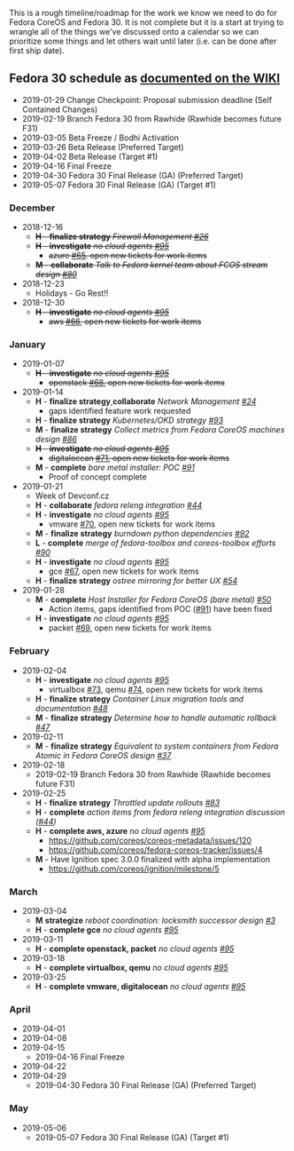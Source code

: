 This is a rough timeline/roadmap for the work we know we need to do
for Fedora CoreOS and Fedora 30. It is not complete but it is a start
at trying to wrangle all of the things we've discussed onto a calendar
so we can prioritize some things and let others wait until later (i.e.
can be done after first ship date).

## Fedora 30 schedule as [documented on the WIKI](https://fedoraproject.org/wiki/Releases/30/Schedule)
- 2019-01-29  Change Checkpoint: Proposal submission deadline (Self Contained Changes)
- 2019-02-19  Branch Fedora 30 from Rawhide (Rawhide becomes future F31)              
- 2019-03-05  Beta Freeze / Bodhi Activation                                      
- 2019-03-26  Beta Release (Preferred Target)                                         
- 2019-04-02  Beta Release (Target #1)                                                
- 2019-04-16  Final Freeze                                                        
- 2019-04-30  Fedora 30 Final Release (GA) (Preferred Target)                         
- 2019-05-07  Fedora 30 Final Release (GA) (Target #1)                                

### December
- 2018-12-16
    - ~~**H** - **finalize strategy** *Firewall Management [#26](https://github.com/coreos/fedora-coreos-tracker/issues/26)*~~
    - ~~**H** - **investigate** *no cloud agents [#95](https://github.com/coreos/fedora-coreos-tracker/issues/95)*~~
        - ~~azure [#65](https://github.com/coreos/fedora-coreos-tracker/issues/65). open new tickets for work items~~
    - ~~**M** - **collaborate** *Talk to Fedora kernel team about FCOS stream design [#80](https://github.com/coreos/fedora-coreos-tracker/issues/80)*~~
- 2018-12-23
    - Holidays - Go Rest!!
- 2018-12-30
    - ~~**H** - **investigate** *no cloud agents [#95](https://github.com/coreos/fedora-coreos-tracker/issues/95)*~~
        - ~~aws [#66](https://github.com/coreos/fedora-coreos-tracker/issues/66), open new tickets for work items~~


### January
- 2019-01-07
    - ~~**H** - **investigate** *no cloud agents [#95](https://github.com/coreos/fedora-coreos-tracker/issues/95)*~~
        - ~~openstack [#68](https://github.com/coreos/fedora-coreos-tracker/issues/68), open new tickets for work items~~ 
- 2019-01-14
    - **H** - **finalize strategy**,**collaborate** *Network Management [#24](https://github.com/coreos/fedora-coreos-tracker/issues/24)*
        - gaps identified feature work requested
    - **H** - **finalize strategy** *Kubernetes/OKD strategy [#93](https://github.com/coreos/fedora-coreos-tracker/issues/93)*
    - **M** - **finalize strategy** *Collect metrics from Fedora CoreOS machines design [#86](https://github.com/coreos/fedora-coreos-tracker/issues/86)*
    - ~~**H** - **investigate** *no cloud agents [#95](https://github.com/coreos/fedora-coreos-tracker/issues/95)*~~
        - ~~digitalocean [#71](https://github.com/coreos/fedora-coreos-tracker/issues/71), open new tickets for work items~~
    - **M** - **complete** *bare metal installer: POC [#91](https://github.com/coreos/fedora-coreos-tracker/issues/91)*
        - Proof of concept complete
- 2019-01-21
    - Week of Devconf.cz
    - **H** - **collaborate** *fedora releng integration [#44](https://github.com/coreos/fedora-coreos-tracker/issues/44)*
    - **H** - **investigate** *no cloud agents [#95](https://github.com/coreos/fedora-coreos-tracker/issues/95)*
        - vmware [#70](https://github.com/coreos/fedora-coreos-tracker/issues/70), open new tickets for work items
    - **M** - **finalize strategy** *burndown python dependencies [#92](https://github.com/coreos/fedora-coreos-tracker/issues/92)*
    - **L** - **complete** *merge of fedora-toolbox and coreos-toolbox efforts [#90](https://github.com/coreos/fedora-coreos-tracker/issues/90)*
    - **H** - **investigate** *no cloud agents [#95](https://github.com/coreos/fedora-coreos-tracker/issues/95)*
        - gce [#67](https://github.com/coreos/fedora-coreos-tracker/issues/67), open new tickets for work items
    - **H** - **finalize strategy** *ostree mirroring for better UX [#54](https://github.com/coreos/fedora-coreos-tracker/issues/54)*
- 2019-01-28
    - **M** - **complete** *Host Installer for Fedora CoreOS (bare metal) [#50](https://github.com/coreos/fedora-coreos-tracker/issues/50)*
        - Action items, gaps identified from POC ([#91](https://github.com/coreos/fedora-coreos-tracker/issues/91)) have been fixed
    - **H** - **investigate** *no cloud agents [#95](https://github.com/coreos/fedora-coreos-tracker/issues/95)*
        - packet [#69](https://github.com/coreos/fedora-coreos-tracker/issues/69), open new tickets for work items


### February 
- 2019-02-04
    - **H** - **investigate** *no cloud agents [#95](https://github.com/coreos/fedora-coreos-tracker/issues/95)*
        - virtualbox [#73](https://github.com/coreos/fedora-coreos-tracker/issues/), qemu [#74](https://github.com/coreos/fedora-coreos-tracker/issues/74), open new tickets for work items
    - **H** - **finalize strategy** *Container Linux migration tools and documentation [#48](https://github.com/coreos/fedora-coreos-tracker/issues/48)*
    - **M** - **finalize strategy** *Determine how to handle automatic rollback [#47](https://github.com/coreos/fedora-coreos-tracker/issues/47)*
- 2019-02-11 
    - **M** - **finalize strategy** *Equivalent to system containers from Fedora Atomic in Fedora CoreOS design [#37](https://github.com/coreos/fedora-coreos-tracker/issues/37)*
- 2019-02-18 
    - 2019-02-19  Branch Fedora 30 from Rawhide (Rawhide becomes future F31)              
- 2019-02-25 
    - **H** - **finalize strategy** *Throttled update rollouts [#83](https://github.com/coreos/fedora-coreos-tracker/issues/83)*
    - **H** - **complete** *action items from fedora releng integration discussion ([#44](https://github.com/coreos/fedora-coreos-tracker/issues/44))*
    - **H** - **complete aws, azure** *no cloud agents [#95](https://github.com/coreos/fedora-coreos-tracker/issues/95)*
        - https://github.com/coreos/coreos-metadata/issues/120
        - https://github.com/coreos/fedora-coreos-tracker/issues/4
    - **M** - Have Ignition spec 3.0.0 finalized with alpha implementation
        - https://github.com/coreos/ignition/milestone/5


### March       
- 2019-03-04
    - **M** **strategize** *reboot coordination: locksmith successor design [#3](https://github.com/coreos/fedora-coreos-tracker/issues/3)*
    - **H** - **complete gce** *no cloud agents [#95](https://github.com/coreos/fedora-coreos-tracker/issues/95)*
- 2019-03-11 
    - **H** - **complete openstack, packet** *no cloud agents [#95](https://github.com/coreos/fedora-coreos-tracker/issues/95)*
- 2019-03-18 
    - **H** - **complete virtualbox, qemu** *no cloud agents [#95](https://github.com/coreos/fedora-coreos-tracker/issues/95)*
- 2019-03-25 
    - **H** - **complete vmware, digitalocean** *no cloud agents [#95](https://github.com/coreos/fedora-coreos-tracker/issues/95)*

### April
- 2019-04-01
- 2019-04-08
- 2019-04-15
    - 2019-04-16  Final Freeze                                                        
- 2019-04-22
- 2019-04-29
    - 2019-04-30  Fedora 30 Final Release (GA) (Preferred Target)

### May
- 2019-05-06
    - 2019-05-07  Fedora 30 Final Release (GA) (Target #1)
